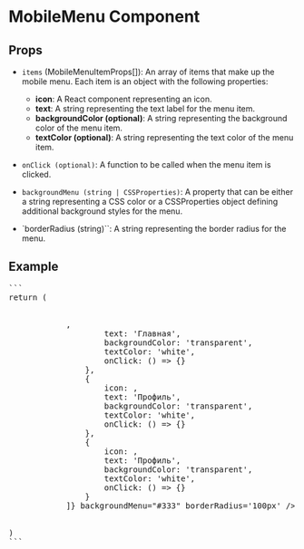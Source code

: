 # MobileMenu Component

## Props

 - `items` (MobileMenuItemProps[]): An array of items that make up the mobile menu. Each item is an object with the following properties:

   - **icon**: A React component representing an icon.
   - **text**: A string representing the text label for the menu item.
   - **backgroundColor (optional)**: A string representing the background color of the menu item.
   - **textColor (optional)**: A string representing the text color of the menu item.
 - `onClick (optional)`: A function to be called when the menu item is clicked.
 - `backgroundMenu (string | CSSProperties)`: A property that can be either a string representing a CSS color or a CSSProperties object defining additional background styles for the menu.

  - `borderRadius (string)``: A string representing the border radius for the menu.
## Example
<pre>
```
return (
          <div style={{ maxWidth: '400px', margin: '0 auto' }}>
            <MobileMenu items={[
                {
                    icon: <IconSelector id="home" color="#fff" size="24px" />,
                    text: 'Главная',
                    backgroundColor: 'transparent',
                    textColor: 'white',
                    onClick: () => {}
                },
                {
                    icon: <IconSelector id="profile" color="#fff" size="24px" />,
                    text: 'Профиль',
                    backgroundColor: 'transparent',
                    textColor: 'white',
                    onClick: () => {}
                },
                {
                    icon: <IconSelector id="settings" color="#fff" size="24px" />,
                    text: 'Профиль',
                    backgroundColor: 'transparent',
                    textColor: 'white',
                    onClick: () => {}
                }
            ]} backgroundMenu="#333" borderRadius='100px' />
        </div>
)
```
</pre>
